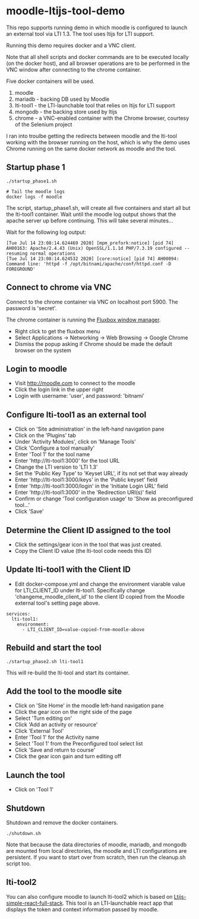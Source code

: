 # moodle-ltijs-tool-demo

This repo supports running demo in which moodle is configured to launch an external tool via LTI 1.3.  The tool uses ltijs for LTI support.

Running this demo requires docker and a VNC client.

Note that all shell scripts and docker commands are to be executed locally (on the docker host), and all browser operations are to be performed in the VNC window after connecting to the chrome container.

Five docker containers will be used.

1. moodle
2. mariadb - backing DB used by Moodle
3. lti-tool1 - the LTI-launchable tool that relies on ltijs for LTI support
4. mongodb - the backing store used by ltijs
5. chrome - a VNC-enabled container with the Chrome browser, courtesy of the Selenium project

I ran into troulbe getting the redirects between moodle and the lti-tool working with the browser running on the host, which is why the demo uses Chrome running on the same docker network as moodle and the tool.


## Startup phase 1

```
./startup_phase1.sh

# Tail the moodle logs
docker logs -f moodle
```

The script, startup_phase1.sh, will create all five containers and start all but the lti-tool1 container.  Wait until the moodle log output shows that the apache server up before continuing.  This will take several minutes...

Wait for the following log output:
```
[Tue Jul 14 23:08:14.624469 2020] [mpm_prefork:notice] [pid 74] AH00163: Apache/2.4.43 (Unix) OpenSSL/1.1.1d PHP/7.3.19 configured -- resuming normal operations
[Tue Jul 14 23:08:14.624532 2020] [core:notice] [pid 74] AH00094: Command line: 'httpd -f /opt/bitnami/apache/conf/httpd.conf -D FOREGROUND'
```

## Connect to chrome via VNC

Connect to the chrome container via VNC on localhost port 5900.  The password is 'secret'. 

The chrome container is running the [Fluxbox window manager](http://fluxbox.org).

* Right click to get the fluxbox menu
* Select Applications -> Networking -> Web Browsing -> Google Chrome
* Dismiss the popup asking if Chrome should be made the default browser on the system

## Login to moodle

* Visit http://moodle.com to connect to the moodle
* Click the login link in the upper right
* Login with username: 'user', and password: 'bitnami'

## Configure lti-tool1 as an external tool

* Click on 'Site administration' in the left-hand navigation pane
* Click on the 'Plugins' tab
* Under 'Activity Modules', click on 'Manage Tools'
* Click 'Configure a tool manually'
* Enter 'Tool 1' for the tool name
* Enter 'http://lti-tool1:3000' for the tool URL
* Change the LTI version to 'LTI 1.3'
* Set the 'Public Key Type' to 'Keyset URL', if its not set that way already
* Enter 'http://lti-tool1:3000/keys' in the 'Public keyset' field
* Enter 'http://lti-tool1:3000/login' in the 'Initiate Login URL' field
* Enter 'http://lti-tool1:3000' in the 'Redirection URI(s)' field
* Confirm or change 'Tool configuration usage' to 'Show as preconfigured tool...'
* Click 'Save'

## Determine the Client ID assigned to the tool

* Click the settings/gear icon in the tool that was just created.
* Copy the Client ID value  (the lti-tool code needs this ID)

## Update lti-tool1 with the Client ID

* Edit docker-compose.yml and change the environment viarable value for LTI_CLIENT_ID under lti-tool1.  Specifically change 'changeme_moodle_client_id' to the client ID copied from the Moodle external tool's setting page above.

```
services:
  lti-tool1:
    environment:
      - LTI_CLIENT_ID=value-copied-from-moodle-above
```


## Rebuild and start the tool

```
./startup_phase2.sh lti-tool1
```

This will re-build the lti-tool and start its container.



## Add the tool to the moodle site

* Click on 'Site Home' in the moodle left-hand navigation pane
* Click the gear icon on the right side of the page
* Select 'Turn editing on'
* Click 'Add an activity or resource'
* Click 'External Tool'
* Enter 'Tool 1' for the Activity name
* Select 'Tool 1' from the Preconfigured tool select list
* Click 'Save and return to course'
* Click the gear icon gain and turn editing off

## Launch the tool

* Click on 'Tool 1'

## Shutdown

Shutdown and remove the docker containers. 

```
./shutdown.sh
```

Note that because the data directories of moodle, mariadb, and mongodb are mounted from local directories, the moodle and LTI configurations are persistent.  If you want to start over from scratch, then run the cleanup.sh script too.

## lti-tool2

You can also configure moodle to launch lti-tool2 which is based on [Ltijs-simple-react-full-stack](https://github.com/Cvmcosta/Ltijs-simple-react-full-stack).  This tool is an LTI-launchable react app that displays the token and context information passed by moodle.

















